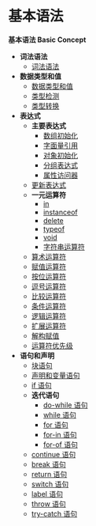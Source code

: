 # 基本语法

**基本语法 Basic Concept**

- **词法语法**
  - [词法语法](lexical-grammar/lexical-grammar.md)
- **数据类型和值**
  - [数据类型和值](data-types/data-types.md)
  - [类型检测](data-types/type-check.md)
  - [类型转换](data-types/type-conversion.md)
- **表达式**
  - **主要表达式**
    - [数组初始化](expressions/primary-expression/array-initializer.md)
    - [字面量引用](expressions/primary-expression/literal.md)
    - [对象初始化](expressions/primary-expression/object-initializer.md)
    - [分组表达式](expressions/primary-expression/the-grouping-operator.md)
    - [属性访问器](expressions/primary-expression/property-accessors.md)
  - [更新表达式](expressions/update-expressions.md)
  - **一元运算符**
    - [in](expressions/unary-operators/in.md)
    - [instanceof](expressions/unary-operators/instanceof.md)
    - [delete](expressions/unary-operators/delete.md)
    - [typeof](expressions/unary-operators/typeof.md)
    - [void](expressions/unary-operators/void.md)
    - [字符串运算符](expressions/unary-operators/string-operator.md)
  - [算术运算符](expressions/arithmetic-operators.md)
  - [赋值运算符](expressions/assignment-operators.md)
  - [按位运算符](expressions/bitwise-operators.md)
  - [逗号运算符](expressions/comma-operator.md)
  - [比较运算符](expressions/comparation-operators.md)
  - [条件运算符](expressions/conditional-operator.md)
  - [逻辑运算符](expressions/logical-operators.md)
  - [扩展运算符](expressions/spread-operator.md)
  - [解构赋值](expressions/detructing-assignment.md)
  - [运算符优先级](expressions/operators-precedence.md)
- **语句和声明**
  - [块语句](statements-and-declarations/block.md)
  - [声明和变量语句](statements-and-declarations/declarations-and-the-variable-statement.md)
  - [if 语句](statements-and-declarations/the-if-statement.md)
  - **迭代语句**
    - [do-while 语句](statements-and-declarations/iteration-statement/the-do-while-statement.md)
    - [while 语句](statements-and-declarations/iteration-statement/the-while-statement.md)
    - [for 语句](statements-and-declarations/iteration-statement/the-for-statement.md)
    - [for-in 语句](statements-and-declarations/iteration-statement/the-for-in-statement.md)
    - [for-of 语句](statements-and-declarations/iteration-statement/the-for-of-statement.md)
  - [continue 语句](statements-and-declarations/the-continue-statement.md)
  - [break 语句](statements-and-declarations/the-break-statement.md)
  - [return 语句](statements-and-declarations/the-return-statement.md)
  - [switch 语句](statements-and-declarations/the-switch-statement.md)
  - [label 语句](statements-and-declarations/labelled-statements.md)
  - [throw 语句](statements-and-declarations/the-throw-statement.md)
  - [try-catch 语句](statements-and-declarations/the-try-statement.md)